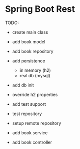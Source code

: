 # Spring Boot Rest
TODO:
- create main class
- add book model
- add book repository
- add persistence
    - in memory (h2)
    - real db (mysql)
- add db init
- override h2 properties
- add test support
- test repository
- setup remote repository

- add book service
- add book controller